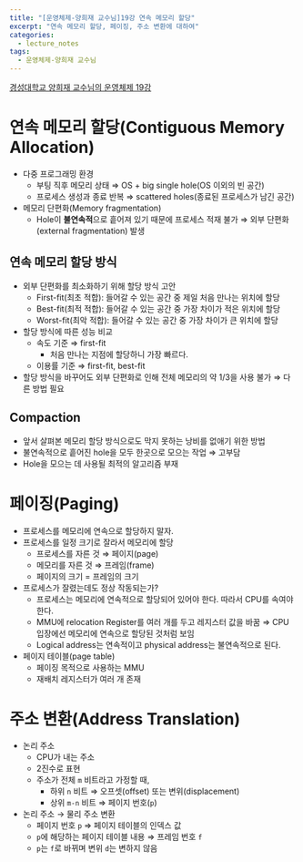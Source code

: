 ```yaml
---
title: "[운영체제-양희재 교수님]19강 연속 메모리 할당"
excerpt: "연속 메모리 할당, 페이징, 주소 변환에 대하여"
categories:
  - lecture_notes
tags:
  - 운영체제-양희재 교수님
---
```


[경성대학교 양희재 교수님의 운영체제 19강](http://www.kocw.net/home/cview.do?lid=cbbb7ca31741c840)

# 연속 메모리 할당(Contiguous Memory Allocation)

- 다중 프로그래밍 환경
    - 부팅 직후 메모리 상태 ⇒ OS + big single hole(OS 이외의 빈 공간)
    - 프로세스 생성과 종료 반복 ⇒ scattered holes(종료된 프로세스가 남긴 공간)
- 메모리 단편화(Memory fragmentation)
    - Hole이 **불연속적**으로 흩어져 있기 때문에 프로세스 적재 불가 
    ⇒ 외부 단편화(external fragmentation) 발생

## 연속 메모리 할당 방식

- 외부 단편화를 최소화하기 위해 할당 방식 고안
    - First-fit(최초 적합): 들어갈 수 있는 공간 중 제일 처음 만나는 위치에 할당
    - Best-fit(최적 적합): 들어갈 수 있는 공간 중 가장 차이가 적은 위치에 할당
    - Worst-fit(최악 적합): 들어갈 수 있는 공간 중 가장 차이가 큰 위치에 할당
- 할당 방식에 따른 성능 비교
    - 속도 기준 ⇒ first-fit
        - 처음 만나는 지점에 할당하니 가장 빠르다.
    - 이용률 기준 ⇒ first-fit, best-fit
- 할당 방식을 바꾸어도 외부 단편화로 인해 전체 메모리의 약 1/3을 사용 불가 ⇒ 다른 방법 필요

## Compaction

- 앞서 살펴본 메모리 할당 방식으로도 막지 못하는 낭비를 없애기 위한 방법
- 불연속적으로 흩어진 hole을 모두 한곳으로 모으는 작업 ⇒ 고부담
- Hole을 모으는 데 사용될 최적의 알고리즘 부재

# 페이징(Paging)

- 프로세스를 메모리에 연속으로 할당하지 말자.
- 프로세스를 일정 크기로 잘라서 메모리에 할당
    - 프로세스를 자른 것 ⇒ 페이지(page)
    - 메모리를 자른 것 ⇒ 프레임(frame)
    - 페이지의 크기 = 프레임의 크기
- 프로세스가 잘렸는데도 정상 작동되는가?
    - 프로세스는 메모리에 연속적으로 할당되어 있어야 한다. 따라서 CPU를 속여야 한다.
    - MMU에 relocation Register를 여러 개를 두고 레지스터 값을 바꿈 
    ⇒ CPU 입장에선 메모리에 연속으로 할당된 것처럼 보임
    - Logical address는 연속적이고 physical address는 불연속적으로 된다.
- 페이지 테이블(page table)
    - 페이징 목적으로 사용하는 MMU
    - 재배치 레지스터가 여러 개 존재

# 주소 변환(Address Translation)

- 논리 주소
    - CPU가 내는 주소
    - 2진수로 표현
    - 주소가 전체 `m` 비트라고 가정할 때,
        - 하위 `n` 비트 ⇒ 오프셋(offset) 또는 변위(displacement)
        - 상위 `m-n` 비트 ⇒ 페이지 번호(`p`)
- 논리 주소 → 물리 주소 변환
    - 페이지 번호 `p` ⇒ 페이지 테이블의 인덱스 값
    - `p`에 해당하는 페이지 테이블 내용 ⇒ 프레임 번호 `f`
    - `p`는 `f`로 바뀌며 변위 `d`는 변하지 않음